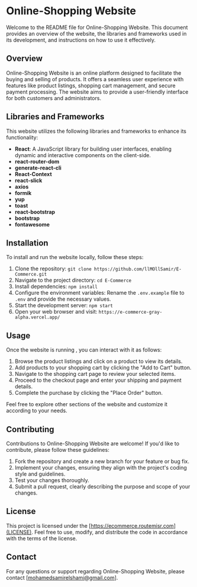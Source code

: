 # Online-Shopping Website

Welcome to the README file for Online-Shopping Website. This document provides an overview of the website, the libraries and frameworks used in its development, and instructions on how to use it effectively.

## Overview

Online-Shopping Website is an online platform designed to facilitate the buying and selling of products. It offers a seamless user experience with features like product listings, shopping cart management, and secure payment processing. The website aims to provide a user-friendly interface for both customers and administrators.

## Libraries and Frameworks

This website utilizes the following libraries and frameworks to enhance its functionality:

- **React**: A JavaScript library for building user interfaces, enabling dynamic and interactive components on the client-side.
- **react-router-dom**
- **generate-react-cli**
- **React-Context**
- **react-slick**
- **axios**
- **formik**
- **yup**
- **toast**
- **react-bootstrap**
- **bootstrap**
- **fontawesome**

## Installation

To install and run the website locally, follow these steps:

1. Clone the repository: `git clone https://github.com/llMOllSamir/E-Commerce.git`
2. Navigate to the project directory: `cd E-Commerce`
3. Install dependencies: `npm install`
4. Configure the environment variables: Rename the `.env.example` file to `.env` and provide the necessary values.
5. Start the development server: `npm start`
6. Open your web browser and visit: `https://e-commerce-gray-alpha.vercel.app/`

## Usage

Once the website is running , you can interact with it as follows:

1. Browse the product listings and click on a product to view its details.
2. Add products to your shopping cart by clicking the "Add to Cart" button.
3. Navigate to the shopping cart page to review your selected items.
4. Proceed to the checkout page and enter your shipping and payment details.
5. Complete the purchase by clicking the "Place Order" button.

Feel free to explore other sections of the website and customize it according to your needs.

## Contributing

Contributions to Online-Shopping Website are welcome! If you'd like to contribute, please follow these guidelines:

1. Fork the repository and create a new branch for your feature or bug fix.
2. Implement your changes, ensuring they align with the project's coding style and guidelines.
3. Test your changes thoroughly.
4. Submit a pull request, clearly describing the purpose and scope of your changes.

## License

This project is licensed under the [https://ecommerce.routemisr.com](LICENSE). Feel free to use, modify, and distribute the code in accordance with the terms of the license.

## Contact

For any questions or support regarding Online-Shopping Website, please contact [mohamedsamirelshami@gmail.com].
